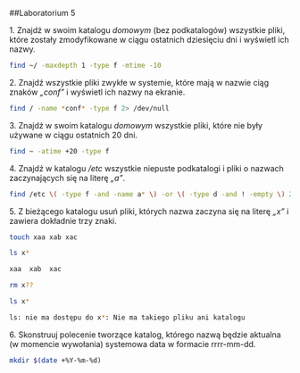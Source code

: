 ##Laboratorium 5


1\. Znajdź w swoim katalogu *domowym* (bez podkatalogów) wszystkie pliki, które zostały zmodyfikowane w ciągu 
ostatnich dziesięciu dni i wyświetl ich nazwy.
```sh
find ~/ -maxdepth 1 -type f -mtime -10
```

2\. Znajdź wszystkie pliki zwykłe w systemie, które mają w nazwie ciąg znaków *„conf”* i wyświetl ich nazwy na ekranie.
```sh
find / -name *conf* -type f 2> /dev/null
```
3\. Znajdź w swoim katalogu *domowym* wszystkie pliki, które nie były używane w ciągu ostatnich 20 dni.
```sh
find ~ -atime +20 -type f
```
4\. Znajdź w katalogu */etc* wszystkie niepuste podkatalogi i pliki o nazwach zaczynających się na literę *„a”*.
```sh
find /etc \( -type f -and -name a* \) -or \( -type d -and ! -empty \) 2> /dev/null
```
5\. Z bieżącego katalogu usuń pliki, których nazwa zaczyna się na literę *„x”* i zawiera dokładnie trzy znaki.
```sh
touch xaa xab xac

ls x*

xaa  xab  xac

rm x??

ls x*

ls: nie ma dostępu do x*: Nie ma takiego pliku ani katalogu
```
6\. Skonstruuj polecenie tworzące katalog, którego nazwą będzie aktualna (w momencie wywołania) systemowa data 
w formacie rrrr-mm-dd.
```sh
mkdir $(date +%Y-%m-%d)
```
